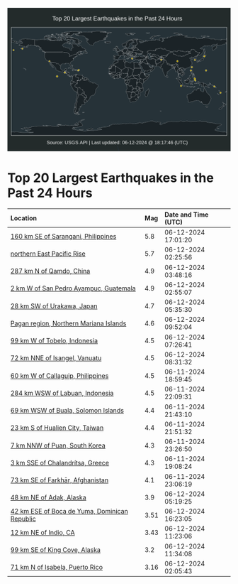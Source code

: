 ![Map](./map.png)

# Top 20 Largest Earthquakes in the Past 24 Hours

| Location | Mag | Date and Time (UTC) |
|:---|:---|:---|
| [160 km SE of Sarangani, Philippines](https://earthquake.usgs.gov/earthquakes/eventpage/us7000mrz8) | 5.8 | 06-12-2024 17:01:20 |
| [northern East Pacific Rise](https://earthquake.usgs.gov/earthquakes/eventpage/us7000mrv4) | 5.7 | 06-12-2024 02:25:56 |
| [287 km N of Qamdo, China](https://earthquake.usgs.gov/earthquakes/eventpage/us7000mrvg) | 4.9 | 06-12-2024 03:48:16 |
| [2 km W of San Pedro Ayampuc, Guatemala](https://earthquake.usgs.gov/earthquakes/eventpage/us7000mrv6) | 4.9 | 06-12-2024 02:55:07 |
| [28 km SW of Urakawa, Japan](https://earthquake.usgs.gov/earthquakes/eventpage/us7000mrvt) | 4.7 | 06-12-2024 05:35:30 |
| [Pagan region, Northern Mariana Islands](https://earthquake.usgs.gov/earthquakes/eventpage/us7000mrwl) | 4.6 | 06-12-2024 09:52:04 |
| [99 km W of Tobelo, Indonesia](https://earthquake.usgs.gov/earthquakes/eventpage/us7000mrw5) | 4.5 | 06-12-2024 07:26:41 |
| [72 km NNE of Isangel, Vanuatu](https://earthquake.usgs.gov/earthquakes/eventpage/us7000mrwd) | 4.5 | 06-12-2024 08:31:32 |
| [60 km W of Callaguip, Philippines](https://earthquake.usgs.gov/earthquakes/eventpage/us7000mrss) | 4.5 | 06-11-2024 18:59:45 |
| [284 km WSW of Labuan, Indonesia](https://earthquake.usgs.gov/earthquakes/eventpage/us7000mru1) | 4.5 | 06-11-2024 22:09:31 |
| [69 km WSW of Buala, Solomon Islands](https://earthquake.usgs.gov/earthquakes/eventpage/us7000mrtq) | 4.4 | 06-11-2024 21:43:10 |
| [23 km S of Hualien City, Taiwan](https://earthquake.usgs.gov/earthquakes/eventpage/us7000mrtr) | 4.4 | 06-11-2024 21:51:32 |
| [7 km NNW of Puan, South Korea](https://earthquake.usgs.gov/earthquakes/eventpage/us7000mrub) | 4.3 | 06-11-2024 23:26:50 |
| [3 km SSE of Chalandrítsa, Greece](https://earthquake.usgs.gov/earthquakes/eventpage/us7000mrst) | 4.3 | 06-11-2024 19:08:24 |
| [73 km SE of Farkhār, Afghanistan](https://earthquake.usgs.gov/earthquakes/eventpage/us7000mru6) | 4.1 | 06-11-2024 23:06:19 |
| [48 km NE of Adak, Alaska](https://earthquake.usgs.gov/earthquakes/eventpage/us7000mrvs) | 3.9 | 06-12-2024 05:19:25 |
| [42 km ESE of Boca de Yuma, Dominican Republic](https://earthquake.usgs.gov/earthquakes/eventpage/pr2024164000) | 3.51 | 06-12-2024 16:23:05 |
| [12 km NE of Indio, CA](https://earthquake.usgs.gov/earthquakes/eventpage/ci40620495) | 3.43 | 06-12-2024 11:23:06 |
| [99 km SE of King Cove, Alaska](https://earthquake.usgs.gov/earthquakes/eventpage/us7000mrwx) | 3.2 | 06-12-2024 11:34:08 |
| [71 km N of Isabela, Puerto Rico](https://earthquake.usgs.gov/earthquakes/eventpage/pr71452328) | 3.16 | 06-12-2024 02:05:43 |
